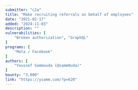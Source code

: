 ```yaml
---
submitter: "c2a"
title: "Make recruiting referrals on behalf of employees"
date: "2021-02-17"
added: "2024-11-03"
description: ""
vulnerabilities: [
    "Broken authorization", "GraphQL"
]
programs: [
    "Meta / Facebook"
]
authors: [
    "Youssef Sammouda (@samm0uda)"
]
bounty: "3,000"
link: "https://ysamm.com/?p=620"
---
```




